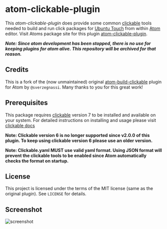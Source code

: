 # atom-clickable-plugin

This *atom-clickable-plugin* does provide some common [clickable](https://github.com/bhdouglass/clickable) tools needed to build and run click packages for [Ubuntu Touch](https://ubports.com/) from within [Atom](https://atom.io/) editor. Visit Atoms package site for this plugin [atom-clickable-plugin](https://atom.io/packages/atom-clickable-plugin).

_**Note: Since atom development has been stopped, there is no use for keeping plugins for atom alive. This repository will be archived for that reason.**_

## Credits
This is a fork of the (now unmaintained) original [atom-build-clickable](https://github.com/sverzegnassi/atom-build-clickable) plugin for Atom by `@sverzegnassi`. Many thanks to you for this great work!

## Prerequisites

This package requires [clickable](https://github.com/bhdouglass/clickable) version 7 to be installed and available on your system. For detailed instructions on installing and usage please visit [clickable docs](https://clickable-ut.dev/)

**Note: Clickable version 6 is no longer supported since v2.0.0 of this plugin. To keep using clickable version 6 please use an older version.**

**Note: Clickable.yaml MUST use valid yaml format. Using JSON format will prevent the clickable tools to be enabled since Atom automatically checks the format on startup.**

## License

This project is licensed under the terms of the MIT license (same as the original plugin). See `LICENSE` for details.

## Screenshot

![screenshot](https://raw.github.com/Danfro/atom-clickable-plugin/master/screenshot.png)

